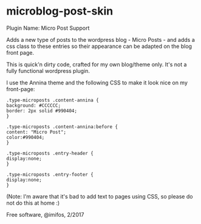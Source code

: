# microblog-post-skin

Plugin Name: Micro Post Support

Adds a new type of posts to the wordpress blog - Micro Posts - and adds a css class
to these entries so their appearance can be adapted on the blog front page.

This is quick'n dirty code, crafted for my own blog/theme only. It's not a
fully functional wordpress plugin.

I use the Annina theme and the following CSS to make it look nice on my front-page:

```
.type-microposts .content-annina {
background: #CCCCCC;
border: 2px solid #990404;
}

.type-microposts .content-annina:before {
content: "Micro Post";
color:#990404;
}

.type-microposts .entry-header {
display:none;
}

.type-microposts .entry-footer {
display:none;
}
```

(Note: I'm aware that it's bad to add text to pages using CSS, so please do not do this at home :)

Free software, @imifos, 2/2017


